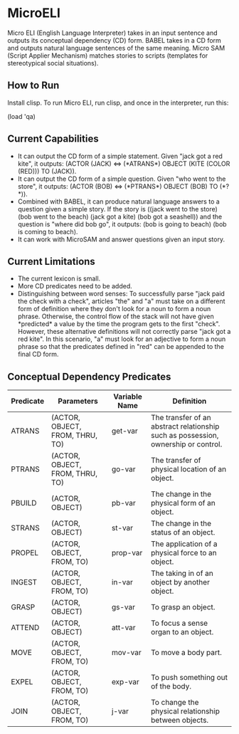 # MicroELI

Micro ELI (English Language Interpreter) takes in an input sentence and outputs its conceptual dependency (CD) form. BABEL takes in a CD form and outputs natural language sentences of the same meaning. Micro SAM (Script Applier Mechanism) matches stories to scripts (templates for stereotypical social situations).

## How to Run

Install clisp. To run Micro ELI, run clisp, and once in the interpreter, run this:

(load 'qa)

## Current Capabilities

<ul>
	<li>It can output the CD form of a simple statement. Given "jack got a red kite", it outputs: (ACTOR (JACK) <=> (*ATRANS*) OBJECT (KITE (COLOR (RED))) TO (JACK)).</li>
	<li>It can output the CD form of a simple question. Given "who went to the store", it outputs: (ACTOR (BOB) <=> (*PTRANS*) OBJECT (BOB) TO (*?*)).</li>
	<li>Combined with BABEL, it can produce natural language answers to a question given a simple story. If the story is ((jack went to the store) (bob went to the beach) (jack got a kite) (bob got a seashell)) and the question is "where did bob go", it outputs: (bob is going to beach) (bob is coming to beach).</li>
	<li>It can work with MicroSAM and answer questions given an input story.</li>
</ul>

## Current Limitations

<ul>
	<li>The current lexicon is small.</li>
	<li>More CD predicates need to be added.</li>
	<li>Distinguishing between word senses: To successfully parse "jack paid the check with a check", articles "the" and "a" must take on a different form of definition where they don't look for a noun to form a noun phrase. Otherwise, the control flow of the stack will not have given *predicted* a value by the time the program gets to the first "check". However, these alternative definitions will not correctly parse "jack got a red kite". In this scenario, "a" must look for an adjective to form a noun phrase so that the predicates defined in "red" can be appended to the final CD form.</li>
</ul>

## Conceptual Dependency Predicates

| Predicate | Parameters | Variable Name | Definition |
| --------- | ---------- | ------------- | ---------- |
| ATRANS | (ACTOR, OBJECT, FROM, THRU, TO) | get-var | The transfer of an abstract relationship such as possession, ownership or control. |
| PTRANS | (ACTOR, OBJECT, FROM, THRU, TO) | go-var | The transfer of physical location of an object. |
| PBUILD | (ACTOR, OBJECT) | pb-var | The change in the physical form of an object. |
| STRANS | (ACTOR, OBJECT) | st-var | The change in the status of an object. |
| PROPEL | (ACTOR, OBJECT, FROM, TO) | prop-var | The application of a physical force to an object. |
| INGEST | (ACTOR, OBJECT, FROM, TO) | in-var | The taking in of an object by another object. |
| GRASP | (ACTOR, OBJECT) | gs-var | To grasp an object. |
| ATTEND | (ACTOR, OBJECT) | att-var | To focus a sense organ to an object. |
| MOVE | (ACTOR, OBJECT, FROM, TO) | mov-var | To move a body part. |
| EXPEL | (ACTOR, OBJECT, FROM, TO) | exp-var | To push something out of the body. |
| JOIN | (ACTOR, OBJECT, FROM, TO) | j-var | To change the physical relationship between objects. |